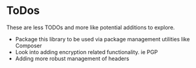 # ToDos

These are less TODOs and more like potential additions to explore.

* Package this library to be used via package management utilities like Composer
* Look into adding encryption related functionality. ie PGP
* Adding more robust management of headers
